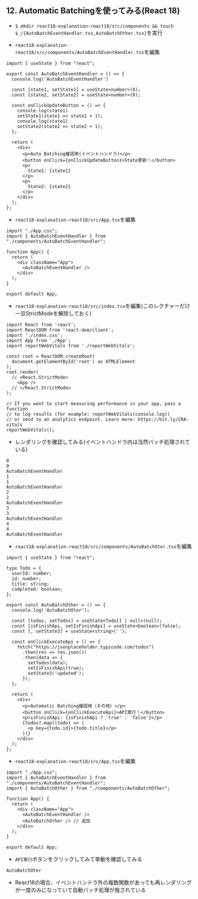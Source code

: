 ## 12. Automatic Batchingを使ってみる(React 18)

+ `$ mkdir react18-explanation-react18/src/components && touch $_/{AutoBatchEventHandler.tsx,AutoBatchOther.tsx}`を実行<br>

+ `react18-explanation-react18/src/components/AutoBatchEventHandler.tsx`を編集<br>

```tsx:AutoBatchEventHandler.tsx
import { useState } from "react";

export const AutoBatchEventHandler = () => {
  console.log('AutoBatchEventHandler')

  const [state1, setState1] = useState<number>(0);
  const [state2, setState2] = useState<number>(0);

  const onClickUpdateButton = () => {
    console.log(state1)
    setState1(state1 => state1 + 1);
    console.log(state1)
    setState2(state2 => state2 + 1);
  };

  return (
    <div>
      <p>Auto Batching確認用(イベントハンドラ)</p>
      <button onClick={onClickUpdateButton}>State更新！</button>
      <p>
        State1: {state1}
      </p>
      <p>
        State2: {state2}
      </p>
    </div>
  );
};
```

+ `react18-explanation-react18/src/App.tsx`を編集<br>

```tsx:App.tsx
import "./App.css";
import { AutoBatchEventHandler } from "./components/AutoBatchEventHandler";

function App() {
  return (
    <div className="App">
      <AutoBatchEventHandler />
    </div>
  );
}

export default App;
```

+ `react18-explanation-react18/src/index.tsx`を編集(このレクチャーだけ一旦StrictModeを解除しておく)<br>

```tsx:index.tsx
import React from 'react';
import ReactDOM from 'react-dom/client';
import './index.css';
import App from './App';
import reportWebVitals from './reportWebVitals';

const root = ReactDOM.createRoot(
  document.getElementById('root') as HTMLElement
);
root.render(
  // <React.StrictMode>
    <App />
  // </React.StrictMode>
);

// If you want to start measuring performance in your app, pass a function
// to log results (for example: reportWebVitals(console.log))
// or send to an analytics endpoint. Learn more: https://bit.ly/CRA-vitals
reportWebVitals();
```

+ レンダリングを確認してみる(イベントハンドラ内は当然バッチ処理されている)<br>

```:console
0
0
AutoBatchEventHandler
1
1
AutoBatchEventHandler
2
2
AutoBatchEventHandler
3
3
AutoBatchEventHandler
4
4
AutoBatchEventHandler
```

+ `react18-explanation-react18/src/components/AutoBatchOter.tsx`を編集<br>

```tsx:AutoBatchOter.tsx
import { useState } from "react";

type Todo = {
  userId: number;
  id: number;
  title: string;
  completed: boolean;
};

export const AutoBatchOther = () => {
  console.log('AutoBatchOter');

  const [todos, setTodos] = useState<Todo[] | null>(null);
  const [isFinishApi, setIsFinishApi] = useState<boolean>(false);
  const [, setState3] = useState<string>('');

  const onClickExecuteApi = () => {
    fetch("https://jsonplaceholder.typicode.com/todos")
      .then(res => res.json())
      .then(data => {
        setTodos(data);
        setIsFinishApi(true);
        setState3('updated');
      });
  };

  return (
    <div>
      <p>Automatic Batching確認用（その他）</p>
      <button onClick={onClickExecuteApi}>API実行！</button>
      <p>isFinishApi: {isFinishApi ? 'true' : 'false'}</p>
      {todos?.map((todo) => (
        <p key={todo.id}>{todo.title}</p>
      ))}
    </div>
  );
};
```

+ `react18-explanation-react18/src/App.tsx`を編集<br>

```tsx:App.tsx
import "./App.css";
import { AutoBatchEventHandler } from "./components/AutoBatchEventHandler";
import { AutoBatchOther } from "./components/AutoBatchOther";

function App() {
  return (
    <div className="App">
      <AutoBatchEventHandler />
      <AutoBatchOther /> // 追加
    </div>
  );
}

export default App;
```

+ `API実行`ボタンをクリックしてみて挙動を確認してみる<br>

```:console
AutoBatchOter
```

+ React18の場合、イベントハンドラ外の複数関数があっても再レンダリングが一度のみになっていて自動バッチ処理が施されている<br>
